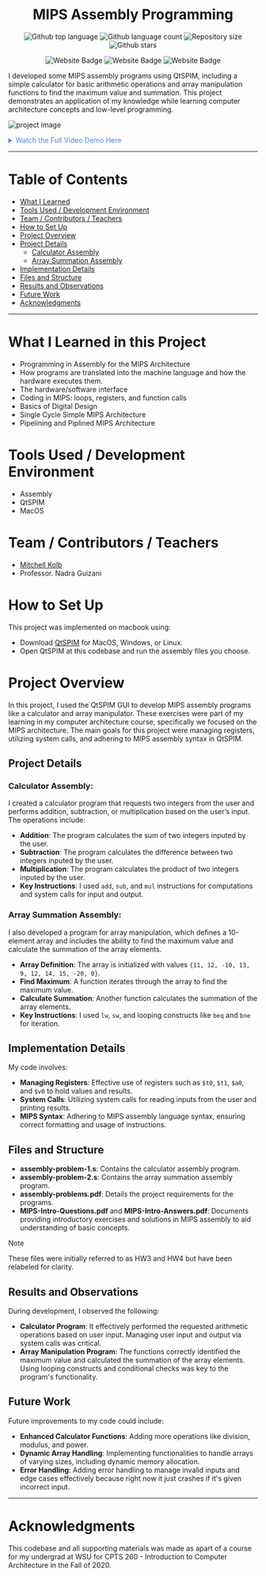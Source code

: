 


<h1 align="center">MIPS Assembly Programming</h1>

<p align="center">
  <img alt="Github top language" src="https://img.shields.io/github/languages/top/mitchellkolb/mips-assembly-programming?color=007AAC">

  <img alt="Github language count" src="https://img.shields.io/github/languages/count/mitchellkolb/mips-assembly-programming?color=007AAC">

  <img alt="Repository size" src="https://img.shields.io/github/repo-size/mitchellkolb/mips-assembly-programming?color=007AAC">

  <img alt="Github stars" src="https://img.shields.io/github/stars/mitchellkolb/mips-assembly-programming?color=007AAC" />
</p>

<p align="center">
<img
    src="https://img.shields.io/badge/Assembly-007AAC?style=for-the-badge&logo=assemblyscript&logoColor=white"
    alt="Website Badge" />
<img
    src="https://img.shields.io/badge/QtSPIM-1E1A5C?style=for-the-badge&logo=qt&logoColor=white"
    alt="Website Badge" />
<img
    src="https://img.shields.io/badge/MacOS-000000?style=for-the-badge&logo=apple&logoColor=white"
    alt="Website Badge" />
</p>

I developed some MIPS assembly programs using QtSPIM, including a simple calculator for basic arithmetic operations and array manipulation functions to find the maximum value and summation. This project demonstrates an application of my knowledge while learning computer architecture concepts and low-level programming.

![project image](resources/assembly-gif.gif)

<details>
<summary style="color:#5087dd">Watch the Full Video Demo Here</summary>

[![Full Video Demo Here](https://img.youtube.com/vi/VidKEY/0.jpg)](https://www.youtube.com/watch?v=VidKEY)

</details>

---


# Table of Contents
- [What I Learned](#what-i-learned-in-this-project)
- [Tools Used / Development Environment](#tools-used--development-environment)
- [Team / Contributors / Teachers](#team--contributors--teachers)
- [How to Set Up](#how-to-set-up)
- [Project Overview](#project-overview)
- [Project Details](#project-details)
  - [Calculator Assembly](#calculator-assembly)
  - [Array Summation Assembly](#array-summation-assembly)
- [Implementation Details](#implementation-details)
- [Files and Structure](#files-and-structure)
- [Results and Observations](#results-and-observations)
- [Future Work](#future-work)
- [Acknowledgments](#acknowledgments)

---

# What I Learned in this Project
- Programming in Assembly for the MIPS Architecture
- How programs are translated into the machine language and how the hardware executes them.
- The hardware/software interface
- Coding in MIPS: loops, registers, and function calls
- Basics of Digital Design
- Single Cycle Simple MIPS Architecture
- Pipelining and Piplined MIPS Architecture



# Tools Used / Development Environment
- Assembly
- QtSPIM
- MacOS





# Team / Contributors / Teachers
- [Mitchell Kolb](https://github.com/mitchellkolb)
- Professor. Nadra Guizani





# How to Set Up
This project was implemented on macbook using:
- Download [QtSPIM](https://spimsimulator.sourceforge.net/) for MacOS, Windows, or Linux.
- Open QtSPIM at this codebase and run the assembly files you choose.


# Project Overview
In this project, I used the QtSPIM GUI to develop MIPS assembly programs like a calculator and array manipulator. These exercises were part of my learning in my computer architecture course, specifically we focused on the MIPS architecture. The main goals for this project were managing registers, utilizing system calls, and adhering to MIPS assembly syntax in QtSPIM.

## Project Details

### Calculator Assembly:
I created a calculator program that requests two integers from the user and performs addition, subtraction, or multiplication based on the user’s input. The operations include:
- **Addition**: The program calculates the sum of two integers inputed by the user.
- **Subtraction**: The program calculates the difference between two integers inputed by the user.
- **Multiplication**: The program calculates the product of two integers inputed by the user.
- **Key Instructions**: I used `add`, `sub`, and `mul` instructions for computations and system calls for input and output.

### Array Summation Assembly:
I also developed a program for array manipulation, which defines a 10-element array and includes the ability to find the maximum value and calculate the summation of the array elements.
- **Array Definition**: The array is initialized with values `{11, 12, -10, 13, 9, 12, 14, 15, -20, 0}`.
- **Find Maximum**: A function iterates through the array to find the maximum value.
- **Calculate Summation**: Another function calculates the summation of the array elements.
- **Key Instructions**: I used `lw`, `sw`, and looping constructs like `beq` and `bne` for iteration.

## Implementation Details
My code involves:
- **Managing Registers**: Effective use of registers such as `$t0`, `$t1`, `$a0`, and `$v0` to hold values and results.
- **System Calls**: Utilizing system calls for reading inputs from the user and printing results.
- **MIPS Syntax**: Adhering to MIPS assembly language syntax, ensuring correct formatting and usage of instructions.

## Files and Structure
- **assembly-problem-1.s**: Contains the calculator assembly program.
- **assembly-problem-2.s**: Contains the array summation assembly program.
- **assembly-problems.pdf**: Details the project requirements for the programs.
- **MIPS-Intro-Questions.pdf** and **MIPS-Intro-Answers.pdf**: Documents providing introductory exercises and solutions in MIPS assembly to aid understanding of basic concepts.

> [!NOTE]
> These files were initially referred to as HW3 and HW4 but have been relabeled for clarity.

## Results and Observations
During development, I observed the following:
- **Calculator Program**: It effectively performed the requested arithmetic operations based on user input. Managing user input and output via system calls was critical.
- **Array Manipulation Program**: The functions correctly identified the maximum value and calculated the summation of the array elements. Using looping constructs and conditional checks was key to the program's functionality.

## Future Work
Future improvements to my code could include:
- **Enhanced Calculator Functions**: Adding more operations like division, modulus, and power.
- **Dynamic Array Handling**: Implementing functionalities to handle arrays of varying sizes, including dynamic memory allocation.
- **Error Handling**: Adding error handling to manage invalid inputs and edge cases effectively because right now it just crashes if it's given incorrect input.



--- 
# Acknowledgments
This codebase and all supporting materials was made as apart of a course for my undergrad at WSU for CPTS 260 - Introduction to Computer Architecture in the Fall of 2020.
